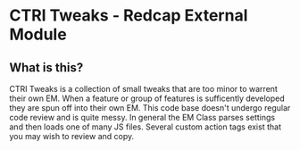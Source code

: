 # CTRI Tweaks - Redcap External Module

## What is this?

CTRI Tweaks is a collection of small tweaks that are too minor to warrent their own EM. When a feature or group of features is sufficently developed they are spun off into their own EM. This code base doesn't undergo regular code review and is quite messy. In general the EM Class parses settings and then loads one of many JS files. Several custom action tags exist that you may wish to review and copy.
